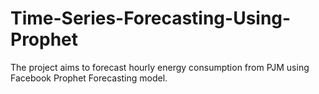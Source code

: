 # Time-Series-Forecasting-Using-Prophet
The project aims to forecast hourly energy consumption from PJM using Facebook Prophet Forecasting model.
